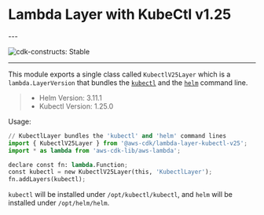 # Lambda Layer with KubeCtl v1.25

<!--BEGIN STABILITY BANNER-->---


![cdk-constructs: Stable](https://img.shields.io/badge/cdk--constructs-stable-success.svg?style=for-the-badge)

---
<!--END STABILITY BANNER-->

This module exports a single class called `KubectlV25Layer` which is a `lambda.LayerVersion` that
bundles the [`kubectl`](https://kubernetes.io/docs/reference/kubectl/kubectl/) and the
[`helm`](https://helm.sh/) command line.

> * Helm Version: 3.11.1
> * Kubectl Version: 1.25.0

Usage:

```python
// KubectlLayer bundles the 'kubectl' and 'helm' command lines
import { KubectlV25Layer } from '@aws-cdk/lambda-layer-kubectl-v25';
import * as lambda from 'aws-cdk-lib/aws-lambda';

declare const fn: lambda.Function;
const kubectl = new KubectlV25Layer(this, 'KubectlLayer');
fn.addLayers(kubectl);
```

`kubectl` will be installed under `/opt/kubectl/kubectl`, and `helm` will be installed under `/opt/helm/helm`.
